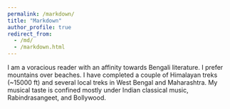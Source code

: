 ```yaml
---
permalink: /markdown/
title: "Markdown"
author_profile: true
redirect_from: 
  - /md/
  - /markdown.html
---
```

I am a voracious reader with an affinity towards Bengali literature. I prefer mountains over beaches. I have completed a couple of Himalayan treks (~15000 ft) and several local treks in West Bengal and Maharashtra. My musical taste is confined mostly under Indian classical music, Rabindrasangeet, and Bollywood.
